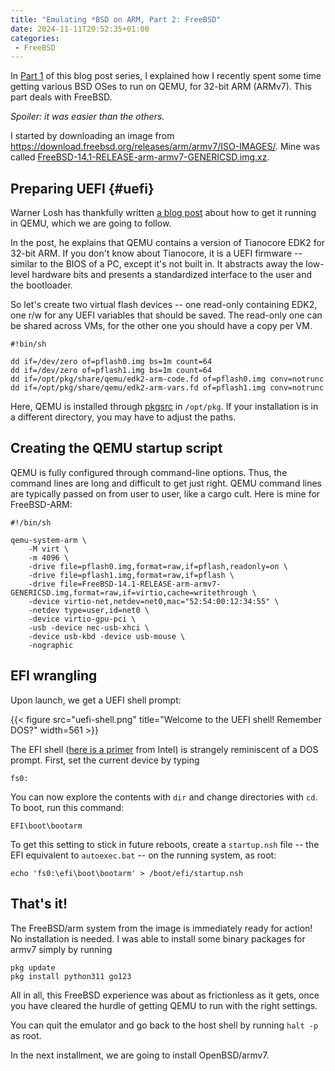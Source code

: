 ```yaml
---
title: "Emulating *BSD on ARM, Part 2: FreeBSD"
date: 2024-11-11T20:52:35+01:00
categories:
 - FreeBSD
---
```


In [Part 1](/posts/bsd-arm-qemu/) of this blog post series, I explained how I recently spent some time getting various BSD OSes to run on QEMU, for 32-bit ARM (ARMv7). This part deals with FreeBSD.

*Spoiler: it was easier than the others.*

I started by downloading an image from
https://download.freebsd.org/releases/arm/armv7/ISO-IMAGES/. Mine was
called
[FreeBSD-14.1-RELEASE-arm-armv7-GENERICSD.img.xz](https://download.freebsd.org/releases/arm/armv7/ISO-IMAGES/14.1/FreeBSD-14.1-RELEASE-arm-armv7-GENERICSD.img.xz).

## Preparing UEFI {#uefi}

Warner Losh has thankfully written [a blog
post](http://bsdimp.blogspot.com/2023/12/freebsdarmv7-in-qemu.html)
about how to get it running in QEMU, which we are going to follow.

In the post, he explains that QEMU contains a version of Tianocore EDK2 for 32-bit ARM. If you don't know about Tianocore, it is a UEFI firmware -- similar to the BIOS of a PC, except it's not built in. It abstracts away the low-level hardware bits and presents a standardized interface to the user and the bootloader.

So let's create two virtual flash devices -- one read-only containing EDK2, one r/w for any UEFI variables that should be saved. The read-only one can be shared across VMs, for the other one you should have a copy per VM.

```shell
#!bin/sh

dd if=/dev/zero of=pflash0.img bs=1m count=64
dd if=/dev/zero of=pflash1.img bs=1m count=64
dd if=/opt/pkg/share/qemu/edk2-arm-code.fd of=pflash0.img conv=notrunc
dd if=/opt/pkg/share/qemu/edk2-arm-vars.fd of=pflash1.img conv=notrunc
```

Here, QEMU is installed through [pkgsrc](https://pkgsrc.org/) in `/opt/pkg`. If your installation is in a different directory, you may have to adjust the paths.

## Creating the QEMU startup script

QEMU is fully configured through command-line options. Thus, the command lines are long and difficult to get just right. QEMU command lines are typically passed on from user to user, like a cargo cult. Here is mine for FreeBSD-ARM:

```shell
#!/bin/sh

qemu-system-arm \
	-M virt \
	-m 4096 \
	-drive file=pflash0.img,format=raw,if=pflash,readonly=on \
	-drive file=pflash1.img,format=raw,if=pflash \
	-drive file=FreeBSD-14.1-RELEASE-arm-armv7-GENERICSD.img,format=raw,if=virtio,cache=writethrough \
	-device virtio-net,netdev=net0,mac="52:54:00:12:34:55" \
	-netdev type=user,id=net0 \
	-device virtio-gpu-pci \
	-usb -device nec-usb-xhci \
	-device usb-kbd -device usb-mouse \
	-nographic
```

## EFI wrangling

Upon launch, we get a UEFI shell prompt:

{{< figure src="uefi-shell.png" title="Welcome to the UEFI shell! Remember DOS?" width=561 >}}

The EFI shell
([here is a primer](https://www.intel.com/content/dam/support/us/en/documents/motherboards/server/sb/efi_instructions.pdf) from Intel)
is strangely reminiscent of a DOS prompt. First, set the current device by typing

```
fs0:
```

You can now explore the contents with `dir` and change directories with `cd`. To boot, run this command:

```
EFI\boot\bootarm
```

To get this setting to stick in future reboots, create a `startup.nsh` file -- the EFI equivalent to `autoexec.bat` -- on the running system, as root:

```shell
echo 'fs0:\efi\boot\bootarm' > /boot/efi/startup.nsh
```

## That's it!

The FreeBSD/arm system from the image is immediately ready for action! No installation is needed. I was able to install some binary packages for armv7 simply by running

```shell
pkg update
pkg install python311 go123
```

All in all, this FreeBSD experience was about as frictionless as it gets, once you have cleared the hurdle of getting QEMU to run with the right settings.

You can quit the emulator and go back to the host shell by running `halt -p` as root.

In the next installment, we are going to install OpenBSD/armv7.
